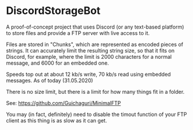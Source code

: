 # DiscordStorageBot

A proof-of-concept project that uses Discord (or any text-based platform) to store files and provide a FTP server with live access to it.

Files are stored in "Chunks", which are represented as encoded pieces of strings. It can accurately limit the resulting string size, so that it fits on Discord, for example, where the limit is 2000 characters for a normal message, and 6000 for an embedded one.

Speeds top out at about 12 kb/s write, 70 kb/s read using embedded messages. As of today (31.05.2020)

There is no size limit, but there is a limit for how many things fit in a folder.

See: https://github.com/Guichaguri/MinimalFTP

You may (in fact, definitely) need to disable the timout function of your FTP client as this thing is as slow as it can get.
